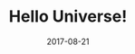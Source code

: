 ---
# Common-Defined params
title: "Hello Universe!"
date: "2017-08-21"
description: "The begnning of the all"
categories:
  - "Category 1"
  - "Category 2"
tags:
  - "Begin"
  - "Início"
menu: main # Optional, add page to a menu. Options: main, side, footer

# Theme-Defined params
thumbnail: "img/placeholder.png" # Thumbnail image
lead: "Where's begin" # Lead text
comments: false # Enable Disqus comments for specific page
authorbox: true # Enable authorbox for specific page
pager: true # Enable pager navigation (prev/next) for specific page
toc: true # Enable Table of Contents for specific page
mathjax: true # Enable MathJax for specific page
sidebar: "right" # Enable sidebar (on the right side) per page
widgets: # Enable sidebar widgets in given order per page
  - "search"
  - "recent"
  - "taglist"
---